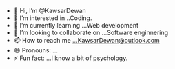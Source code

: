 - 👋 Hi, I’m @KawsarDewan
- 👀 I’m interested in ..Coding.
- 🌱 I’m currently learning ...Web development
- 💞️ I’m looking to collaborate on ...Software enginnering
- 📫 How to reach me ...KawsarDewan@outlook.com
- 😄 Pronouns: ...
- ⚡ Fun fact: ...I know a bit of psychology.

<!---
KawsarDewan/KawsarDewan is a ✨ special ✨ repository because its `README.md` (this file) appears on your GitHub profile.
You can click the Preview link to take a look at your changes.
--->

